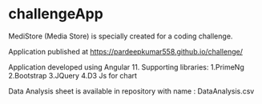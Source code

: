 # challengeApp

MediStore (Media Store) is specially created for a coding challenge.

Application published at https://pardeepkumar558.github.io/challenge/

Application developed using Angular 11.
Supporting libraries:
1.PrimeNg
2.Bootstrap
3.JQuery
4.D3 Js for chart

Data Analysis sheet is available in repository with name : DataAnalysis.csv



